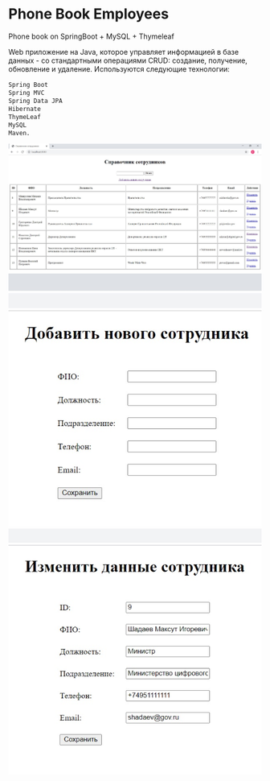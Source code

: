 # Phone Book Employees
Phone book on SpringBoot + MySQL + Thymeleaf

Web приложение на Java, которое управляет информацией в базе данных - со стандартными операциями CRUD: создание, получение, обновление и удаление. Используются следующие технологии:

    Spring Boot
    Spring MVC
    Spring Data JPA
    Hibernate
    ThymeLeaf
    MySQL
    Maven.

![Иллюстрация к проекту](https://github.com/SDprog/EmployeesBook/raw/master/src/main/resources/images/PhoneBookMain.jpg)
![Иллюстрация к проекту](https://github.com/SDprog/EmployeesBook/raw/master/src/main/resources/images/PhoneBookAdd.jpg)
![Иллюстрация к проекту](https://github.com/SDprog/EmployeesBook/raw/master/src/main/resources/images/PhoneBookEdit.jpg)



